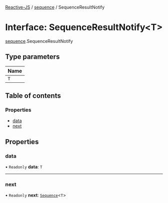 [Reactive-JS](../README.md) / [sequence](../modules/sequence.md) / SequenceResultNotify

# Interface: SequenceResultNotify<T\>

[sequence](../modules/sequence.md).SequenceResultNotify

## Type parameters

| Name |
| :------ |
| `T` |

## Table of contents

### Properties

- [data](sequence.SequenceResultNotify.md#data)
- [next](sequence.SequenceResultNotify.md#next)

## Properties

### data

• `Readonly` **data**: `T`

___

### next

• `Readonly` **next**: [`Sequence`](../modules/sequence.md#sequence)<`T`\>
